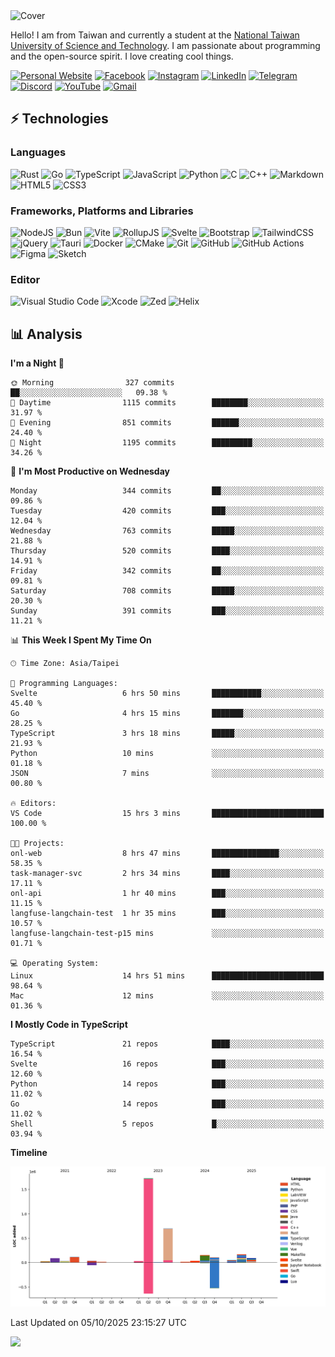 <picture>
  <source media="(prefers-color-scheme: dark)" srcset="https://github.com/CRT-HAO/CRT-HAO/assets/31580253/6f53f4ab-546f-4db7-9f30-2c5b0711c0a2">
  <img alt="Cover" src="https://github.com/CRT-HAO/CRT-HAO/assets/31580253/4efdfca0-1005-43ab-8c60-07e6973a89b2">
</picture>

Hello! I am from Taiwan and currently a student at the [National Taiwan University of Science and Technology](https://www.ntust.edu.tw/). I am passionate about programming and the open-source spirit. I love creating cool things.

[![Personal Website](https://img.shields.io/badge/Personal%20Website-%23000000.svg?style=for-the-badge)](https://hayden.tw/)
[![Facebook](https://img.shields.io/badge/Facebook-%231877F2.svg?style=for-the-badge&logo=Facebook&logoColor=white)](https://www.facebook.com/CRT.HAO.CHUN/)
[![Instagram](https://img.shields.io/badge/Instagram-%23E4405F.svg?style=for-the-badge&logo=Instagram&logoColor=white)](https://www.instagram.com/crt_hao/)
[![LinkedIn](https://img.shields.io/badge/linkedin-%230077B5.svg?style=for-the-badge&logo=linkedin&logoColor=white)](https://www.linkedin.com/in/crthao/)
[![Telegram](https://img.shields.io/badge/Telegram-2CA5E0?style=for-the-badge&logo=telegram&logoColor=white)](https://t.me/CRT_HAO)
[![Discord](https://img.shields.io/badge/Discord-%235865F2.svg?style=for-the-badge&logo=discord&logoColor=white)](https://discordapp.com/users/401324674371551234)
[![YouTube](https://img.shields.io/badge/YouTube-%23FF0000.svg?style=for-the-badge&logo=YouTube&logoColor=white)](https://www.youtube.com/channel/UC-WnTCkztbitHGXnmvipUUg)
[![Gmail](https://img.shields.io/badge/Gmail-D14836?style=for-the-badge&logo=gmail&logoColor=white)](mailto:m831718@gmail.com)

## ⚡ Technologies

### Languages

![Rust](https://img.shields.io/badge/rust-%23000000.svg?style=for-the-badge&logo=rust&logoColor=white)
![Go](https://img.shields.io/badge/go-%2300ADD8.svg?style=for-the-badge&logo=go&logoColor=white)
![TypeScript](https://img.shields.io/badge/typescript-%23007ACC.svg?style=for-the-badge&logo=typescript&logoColor=white)
![JavaScript](https://img.shields.io/badge/javascript-%23323330.svg?style=for-the-badge&logo=javascript&logoColor=%23F7DF1E)
![Python](https://img.shields.io/badge/python-3670A0?style=for-the-badge&logo=python&logoColor=ffdd54)
![C](https://img.shields.io/badge/c-%2300599C.svg?style=for-the-badge&logo=c&logoColor=white)
![C++](https://img.shields.io/badge/c++-%2300599C.svg?style=for-the-badge&logo=c%2B%2B&logoColor=white)
![Markdown](https://img.shields.io/badge/markdown-%23000000.svg?style=for-the-badge&logo=markdown&logoColor=white)
![HTML5](https://img.shields.io/badge/html5-%23E34F26.svg?style=for-the-badge&logo=html5&logoColor=white)
![CSS3](https://img.shields.io/badge/css3-%231572B6.svg?style=for-the-badge&logo=css3&logoColor=white)

### Frameworks, Platforms and Libraries

![NodeJS](https://img.shields.io/badge/node.js-6DA55F?style=for-the-badge&logo=node.js&logoColor=white)
![Bun](https://img.shields.io/badge/Bun-%23000000.svg?style=for-the-badge&logo=bun&logoColor=white)
![Vite](https://img.shields.io/badge/vite-%23646CFF.svg?style=for-the-badge&logo=vite&logoColor=white)
![RollupJS](https://img.shields.io/badge/RollupJS-ef3335?style=for-the-badge&logo=rollup.js&logoColor=white)
![Svelte](https://img.shields.io/badge/svelte-%23f1413d.svg?style=for-the-badge&logo=svelte&logoColor=white)
![Bootstrap](https://img.shields.io/badge/bootstrap-%238511FA.svg?style=for-the-badge&logo=bootstrap&logoColor=white)
![TailwindCSS](https://img.shields.io/badge/tailwindcss-%2338B2AC.svg?style=for-the-badge&logo=tailwind-css&logoColor=white)
![jQuery](https://img.shields.io/badge/jquery-%230769AD.svg?style=for-the-badge&logo=jquery&logoColor=white)
![Tauri](https://img.shields.io/badge/tauri-%2324C8DB.svg?style=for-the-badge&logo=tauri&logoColor=%23FFFFFF)
![Docker](https://img.shields.io/badge/docker-%230db7ed.svg?style=for-the-badge&logo=docker&logoColor=white)
![CMake](https://img.shields.io/badge/CMake-%23008FBA.svg?style=for-the-badge&logo=cmake&logoColor=white)
![Git](https://img.shields.io/badge/git-%23F05033.svg?style=for-the-badge&logo=git&logoColor=white)
![GitHub](https://img.shields.io/badge/github-%23121011.svg?style=for-the-badge&logo=github&logoColor=white)
![GitHub Actions](https://img.shields.io/badge/github%20actions-%232671E5.svg?style=for-the-badge&logo=githubactions&logoColor=white)
![Figma](https://img.shields.io/badge/figma-%23F24E1E.svg?style=for-the-badge&logo=figma&logoColor=white)
![Sketch](https://img.shields.io/badge/Sketch-FFB387?style=for-the-badge&logo=sketch&logoColor=black)

### Editor

![Visual Studio Code](https://img.shields.io/badge/Visual%20Studio%20Code-0078d7.svg?style=for-the-badge&logo=visual-studio-code&logoColor=white)
![Xcode](https://img.shields.io/badge/Xcode-007ACC?style=for-the-badge&logo=Xcode&logoColor=white)
![Zed](https://img.shields.io/badge/Zed-F6F5F0?style=for-the-badge&logo=zed&logoColor=black)
![Helix](https://img.shields.io/badge/Helix-281733?style=for-the-badge&logo=helix&logoColor=white)

## 📊 Analysis

<!--START_SECTION:waka-->
**I'm a Night 🦉** 

```text
🌞 Morning                327 commits         ██░░░░░░░░░░░░░░░░░░░░░░░   09.38 % 
🌆 Daytime                1115 commits        ████████░░░░░░░░░░░░░░░░░   31.97 % 
🌃 Evening                851 commits         ██████░░░░░░░░░░░░░░░░░░░   24.40 % 
🌙 Night                  1195 commits        █████████░░░░░░░░░░░░░░░░   34.26 % 
```
📅 **I'm Most Productive on Wednesday** 

```text
Monday                   344 commits         ██░░░░░░░░░░░░░░░░░░░░░░░   09.86 % 
Tuesday                  420 commits         ███░░░░░░░░░░░░░░░░░░░░░░   12.04 % 
Wednesday                763 commits         █████░░░░░░░░░░░░░░░░░░░░   21.88 % 
Thursday                 520 commits         ████░░░░░░░░░░░░░░░░░░░░░   14.91 % 
Friday                   342 commits         ██░░░░░░░░░░░░░░░░░░░░░░░   09.81 % 
Saturday                 708 commits         █████░░░░░░░░░░░░░░░░░░░░   20.30 % 
Sunday                   391 commits         ███░░░░░░░░░░░░░░░░░░░░░░   11.21 % 
```


📊 **This Week I Spent My Time On** 

```text
🕑︎ Time Zone: Asia/Taipei

💬 Programming Languages: 
Svelte                   6 hrs 50 mins       ███████████░░░░░░░░░░░░░░   45.40 % 
Go                       4 hrs 15 mins       ███████░░░░░░░░░░░░░░░░░░   28.25 % 
TypeScript               3 hrs 18 mins       █████░░░░░░░░░░░░░░░░░░░░   21.93 % 
Python                   10 mins             ░░░░░░░░░░░░░░░░░░░░░░░░░   01.18 % 
JSON                     7 mins              ░░░░░░░░░░░░░░░░░░░░░░░░░   00.80 % 

🔥 Editors: 
VS Code                  15 hrs 3 mins       █████████████████████████   100.00 % 

🐱‍💻 Projects: 
onl-web                  8 hrs 47 mins       ███████████████░░░░░░░░░░   58.35 % 
task-manager-svc         2 hrs 34 mins       ████░░░░░░░░░░░░░░░░░░░░░   17.11 % 
onl-api                  1 hr 40 mins        ███░░░░░░░░░░░░░░░░░░░░░░   11.15 % 
langfuse-langchain-test  1 hr 35 mins        ███░░░░░░░░░░░░░░░░░░░░░░   10.57 % 
langfuse-langchain-test-p15 mins             ░░░░░░░░░░░░░░░░░░░░░░░░░   01.71 % 

💻 Operating System: 
Linux                    14 hrs 51 mins      █████████████████████████   98.64 % 
Mac                      12 mins             ░░░░░░░░░░░░░░░░░░░░░░░░░   01.36 % 
```

**I Mostly Code in TypeScript** 

```text
TypeScript               21 repos            ████░░░░░░░░░░░░░░░░░░░░░   16.54 % 
Svelte                   16 repos            ███░░░░░░░░░░░░░░░░░░░░░░   12.60 % 
Python                   14 repos            ███░░░░░░░░░░░░░░░░░░░░░░   11.02 % 
Go                       14 repos            ███░░░░░░░░░░░░░░░░░░░░░░   11.02 % 
Shell                    5 repos             █░░░░░░░░░░░░░░░░░░░░░░░░   03.94 % 
```



**Timeline**

![Lines of Code chart](https://raw.githubusercontent.com/hayd1n/hayd1n/main/assets/bar_graph.png)


 Last Updated on 05/10/2025 23:15:27 UTC
<!--END_SECTION:waka-->

![](https://komarev.com/ghpvc/?username=CRT-HAO&style=flat-square)
